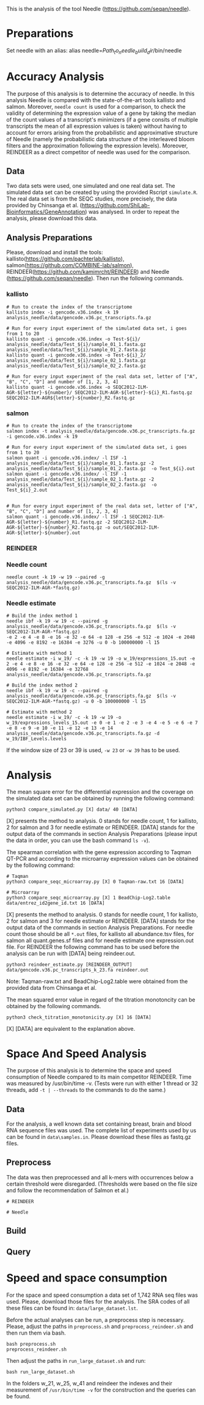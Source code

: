 This is the analysis of the tool Needle (https://github.com/seqan/needle).

# Preparations

Set needle with an alias: alias needle=$Path_to_needle_build_dir$/bin/needle

# Accuracy Analysis

The purpose of this analysis is to determine the accuracy of needle. In this analysis Needle is compared with the
state-of-the-art tools kallisto and salmon. Moreover, `needle count` is used for a comparison, to check the validity
of determining the expression value of a gene by taking the median of the count values of a transcript's minimizers
(if a gene consits of multiple transcripts the mean of all expression values is taken) without having to account for
errors arising from the probabilistic and approximative structure of Needle (namely the probabilistic data structure of
the interleaved bloom filters and the approximation following the expression levels).
Moreover, REINDEER as a direct competitor of needle was used for the comparison.

## Data
Two data sets were used, one simulated and one real data set. The simulated data set can be created by using the provided Rscript `simulate.R`.
The real data set is from the SEQC studies, more precisely, the data provided by Chinsanga et al. (https://github.com/ShiLab-Bioinformatics/GeneAnnotation) was analysed. In order to repeat the analysis, please download this data.

## Analysis Preparations

Please, download and install the tools: kallisto(https://github.com/pachterlab/kallisto), salmon(https://github.com/COMBINE-lab/salmon), REINDEER(https://github.com/kamimrcht/REINDEER) and Needle (https://github.com/seqan/needle).
Then run the following commands.

### kallisto

```
# Run to create the index of the transcriptome
kallisto index -i gencode.v36.index -k 19  analysis_needle/data/gencode.v36.pc_transcripts.fa.gz

# Run for every input experiment of the simulated data set, i goes from 1 to 20
kallisto quant -i gencode.v36.index -o Test-${i}/ analysis_needle/data/Test_${i}/sample_01_1.fasta.gz analysis_needle/data/Test_${i}/sample_01_2.fasta.gz
kallisto quant -i gencode.v36.index -o Test-${i}_2/ analysis_needle/data/Test_${i}/sample_02_1.fasta.gz analysis_needle/data/Test_${i}/sample_02_2.fasta.gz

# Run for every input experiment of the real data set, letter of ["A", "B", "C", "D"] and number of [1, 2, 3, 4]
kallisto quant -i gencode.v36.index -o SEQC2012-ILM-AGR-${letter}-${number}/ SEQC2012-ILM-AGR-${letter}-${i}_R1.fastq.gz SEQC2012-ILM-AGR${letter}-${number}_R2.fastq.gz
```

### salmon

```
# Run to create the index of the transcriptome
salmon index -t analysis_needle/data/gencode.v36.pc_transcripts.fa.gz -i gencode.v36.index -k 19

# Run for every input experiment of the simulated data set, i goes from 1 to 20
salmon quant -i gencode.v36.index/ -l ISF -1 analysis_needle/data/Test_${i}/sample_01_1.fasta.gz -2 analysis_needle/data/Test_${i}/sample_01_2.fasta.gz  -o Test_${i}.out
salmon quant -i gencode.v36.index/ -l ISF -1 analysis_needle/data/Test_${i}/sample_02_1.fasta.gz -2 analysis_needle/data/Test_${i}/sample_02_2.fasta.gz  -o Test_${i}_2.out


# Run for every input experiment of the real data set, letter of ["A", "B", "C", "D"] and number of [1, 2, 3, 4]
salmon quant -i gencode.v36.index/ -l ISF -1 SEQC2012-ILM-AGR-${letter}-${number}_R1.fastq.gz -2 SEQC2012-ILM-AGR-${letter}-${number}_R2.fastq.gz -o out/SEQC2012-ILM-AGR-${letter}-${number}.out
```

### REINDEER

### Needle count

```
needle count -k 19 -w 19 --paired -g analysis_needle/data/gencode.v36.pc_transcripts.fa.gz  $(ls -v SEQC2012-ILM-AGR-*fastq.gz)
```

### Needle estimate

```
# Build the index method 1
needle ibf -k 19 -w 19 -c --paired -g analysis_needle/data/gencode.v36.pc_transcripts.fa.gz  $(ls -v SEQC2012-ILM-AGR-*fastq.gz)
-e 2 -e 4 -e 8 -e 16 -e 32 -e 64 -e 128 -e 256 -e 512 -e 1024 -e 2048 -e 4096 -e 8192 -e 16384 -e 3276 -u 0 -b 100000000 -l 15

# Estimate with method 1
needle estimate -i w_19/ -c -k 19 -w 19 -o w_19/expressions_15.out -e 2 -e 4 -e 8 -e 16 -e 32 -e 64 -e 128 -e 256 -e 512 -e 1024 -e 2048 -e 4096 -e 8192 -e 16384 -e 32768 analysis_needle/data/gencode.v36.pc_transcripts.fa.gz

# Build the index method 2
needle ibf -k 19 -w 19 -c --paired -g analysis_needle/data/gencode.v36.pc_transcripts.fa.gz  $(ls -v SEQC2012-ILM-AGR-*fastq.gz) -u 0 -b 100000000 -l 15

# Estimate with method 2
needle estimate -i w_19/ -c -k 19 -w 19 -o w_19/expressions_levels_15.out -e 0 -e 1 -e 2 -e 3 -e 4 -e 5 -e 6 -e 7 -e 8 -e 9 -e 10 -e 11 -e 12 -e 13 -e 14  analysis_needle/data/gencode.v36.pc_transcripts.fa.gz -d w_19/IBF_Levels.levels
```

If the window size of 23 or 39 is used, `-w 23` or `-w 39` has to be used.

# Analysis

The mean square error for the differential expression and the coverage on the simulated data set can be obtained by running the following command:

```
python3 compare_simulated.py [X] data/ 40 [DATA]
```
[X] presents the method to analysis. 0 stands for needle count, 1 for kallisto, 2 for salmon and 3 for needle estimate or
REINDEER. [DATA] stands for the output data of the commands in section Analysis Preparations (please input the data in order, you can use the bash command `ls -v`).

The spearman correlation with the gene expression according to Taqman QT-PCR and according to the microarray expression
values can be obtained by the following command:

```
# Taqman
python3 compare_seqc_microarray.py [X] 0 Taqman-raw.txt 16 [DATA]

# Microarray
python3 compare_seqc_microarray.py [X] 1 BeadChip-Log2.table data/entrez_id2gene_id.txt 16 [DATA]
```

[X] presents the method to analysis. 0 stands for needle count, 1 for kallisto, 2 for salmon and 3 for needle estimate or
REINDEER. [DATA] stands for the output data of the commands in section Analysis Preparations. For needle count those should be
all `*.out` files, for kallisto all abundance.tsv files, for salmon all quant.genes.sf files and for needle estimate one expression.out file. For REINDEER the following command has to be used before the analysis can be run with [DATA] being reindeer.out.

```
python3 reindeer_estimate.py [REINDEER_OUTPUT] data/gencode.v36.pc_transcripts_k_23.fa reindeer.out
```

Note: Taqman-raw.txt and BeadChip-Log2.table were obtained from the provided data from Chinsanga et al.

The mean squared error value in regard of the titration monotoncity can be obtained by the following commands.

```
python3 check_titration_monotonicity.py [X] 16 [DATA]
```

[X] [DATA] are equivalent to the explanation above.

# Space And Speed Analysis

The purpose of this analysis is to determine the space and speed consumption of Needle compared to its main competitor
REINDEER.
Time was measured by /usr/bin/time -v. (Tests were run with either 1 thread or 32 threads, add `-t | --threads` to the
commands to do the same.)

## Data

For the analysis, a well known data set containing breast, brain and blood RNA sequence files was used. The complete list
of experiments used by us can be found in `data\samples.in`. Please download these files as fastq.gz files.

## Preprocess

The data was then preprocessed and all k-mers with occurrences below a certain threshold were disregarded. (Thresholds
were based on the file size and follow the recommendation of Salmon et al.)

```
# REINDEER

# Needle

```

## Build

## Query

# Speed and space consumption

For the space and speed consumption a data set of 1,742 RNA seq files was used. Please, download those files for the analysis.
The SRA codes of all these files can be found in: `data/large_dataset.lst`.

Before the actual analyses can be run, a preprocess step is necessary. Please, adjust the paths in `preprocess.sh` and `preprocess_reindeer.sh`
and then run them via bash.

```
bash preprocess.sh
preprocess_reindeer.sh
```

Then adjust the paths in `run_large_dataset.sh` and run:

```
bash run_large_dataset.sh
```

In the folders w_21, w_25, w_41 and reindeer the indexes and their measurement of `/usr/bin/time -v` for the construction and the queries can be found.
